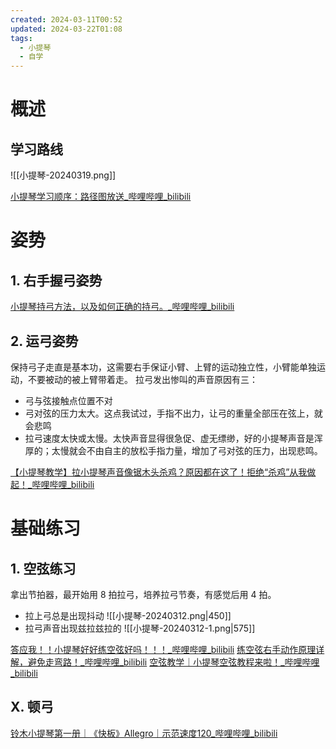 ```yaml
---
created: 2024-03-11T00:52
updated: 2024-03-22T01:08
tags:
  - 小提琴
  - 自学
---
```

# 概述

## 学习路线

![[小提琴-20240319.png]]

[小提琴学习顺序：路径图放送\_哔哩哔哩\_bilibili](https://www.bilibili.com/video/BV17b4y1K7tP)
# 姿势

## 1. 右手握弓姿势

[小提琴持弓方法，以及如何正确的持弓。\_哔哩哔哩\_bilibili](https://www.bilibili.com/video/BV1fT4y1q7do/?spm_id_from=333.337.search-card.all.click&vd_source=fe2b354520b868ba69b2aedcab7cfe16)

## 2. 运弓姿势

保持弓子走直是基本功，这需要右手保证小臂、上臂的运动独立性，小臂能单独运动，不要被动的被上臂带着走。
拉弓发出惨叫的声音原因有三：
- 弓与弦接触点位置不对
- 弓对弦的压力太大。这点我试过，手指不出力，让弓的重量全部压在弦上，就会悲鸣
- 拉弓速度太快或太慢。太快声音显得很急促、虚无缥缈，好的小提琴声音是浑厚的；太慢就会不由自主的放松手指力量，增加了弓对弦的压力，出现悲鸣。

[【小提琴教学】拉小提琴声音像锯木头杀鸡？原因都在这了！拒绝“杀鸡”从我做起！\_哔哩哔哩\_bilibili](https://www.bilibili.com/video/BV1Ab41137xN)

# 基础练习

## 1. 空弦练习

拿出节拍器，最开始用 8 拍拉弓，培养拉弓节奏，有感觉后用 4 拍。

- 拉上弓总是出现抖动
	![[小提琴-20240312.png|450]]
- 拉弓声音出现兹拉兹拉的
	![[小提琴-20240312-1.png|575]]


[答应我！！小提琴好好练空弦好吗！！！\_哔哩哔哩\_bilibili](https://www.bilibili.com/video/BV11d4y1j7wW)
[练空弦右手动作原理详解，避免走弯路！\_哔哩哔哩\_bilibili](https://www.bilibili.com/video/BV1KG411G7h3)
[空弦教学｜小提琴空弦教程来啦！\_哔哩哔哩\_bilibili](https://www.bilibili.com/video/BV15v4y1N76J)

## X. 顿弓

[铃木小提琴第一册｜《快板》Allegro｜示范速度120\_哔哩哔哩\_bilibili](https://www.bilibili.com/video/BV19541117AU)